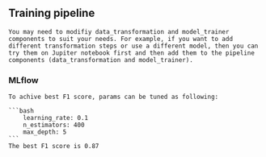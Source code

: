 ## Training pipeline

    You may need to modifiy data_transformation and model_trainer components to suit your needs. For example, if you want to add different transformation steps or use a different model, then you can try them on Jupiter notebook first and then add them to the pipeline components (data_transformation and model_trainer).

### MLflow

    To achive best F1 score, params can be tuned as following:

    ```bash
        learning_rate: 0.1
        n_estimators: 400
        max_depth: 5
    ```
    The best F1 score is 0.87
